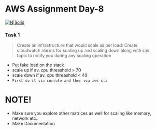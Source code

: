 # AWS Assignment Day-8
 
[![N|Solid](https://upload.wikimedia.org/wikipedia/commons/thumb/5/5c/AWS_Simple_Icons_AWS_Cloud.svg/100px-AWS_Simple_Icons_AWS_Cloud.svg.png)](https://nodesource.com/products/nsolid)


### Task 1
> Create an infrastructure that would scale as per load:
> Create cloudwatch alarms for scaling up and scaling down along with sns topic to notify you during any scaling operation
  
  - Put fake load on the stack
  - scale up if av. cpu threashold > 70
  - scale down if av. cpu threashold < 40
  - `First do it via console and then via aws cli`


#  NOTE!
  - Make sure you explore other matrices as well for scaling like memory, network etc..
  - Make Documentation

